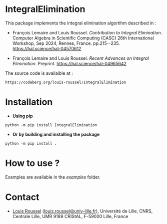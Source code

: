 # IntegralElimination

This package implements the integral elimination algortihm described in :  
 
* François Lemaire and Louis Roussel. 
*Contribution to Integral
Elimination*. Computer Algebra in Scientific Computing (CASC) 26th International 
Workshop, Sep 2024, Rennes, France. pp.215--235. https://hal.science/hal-04570612

* François Lemaire and Louis Roussel. 
*Recent Advances on Integral Elimination*. Preprint. https://hal.science/hal-04965642



The source code is availaible at :
```
https://codeberg.org/louis-roussel/IntegralElimination
```
 
# Installation

* **Using pip**
```
python -m pip install IntegralElimination
```
* **Or by building and installing the package**
```
python -m pip install .
```

# How to use ?
Examples are available in the *examples* folder. 
<!-- 
# Details on the implentation
* This implementation in Python uses the SymPy package.
* The functions implemented are as close as possible to those in the articles above.
    * A slight modification as been made to the *update_exp* function to correctly handle exponentials that have already been defined. -->

# Contact


* [Louis Roussel](https://louis-roussel.github.io/) (louis.roussel@univ-lille.fr), Université de Lille, CNRS, Centrale Lille, UMR 9189 CRIStAL, F-59000 Lille, France

 